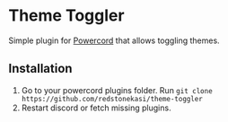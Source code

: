 # Theme Toggler
Simple plugin for [Powercord](https://powercord.dev) that allows toggling themes.

## Installation
1. Go to your powercord plugins folder. Run `git clone https://github.com/redstonekasi/theme-toggler`
2. Restart discord or fetch missing plugins.